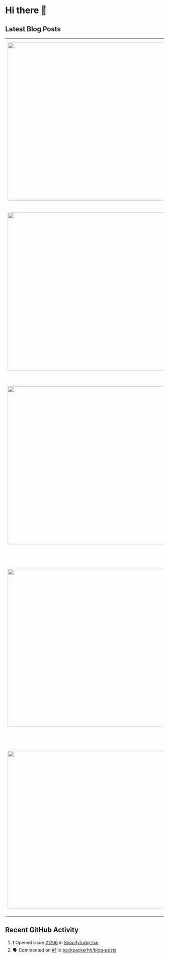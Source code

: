 # Hi there 👋

## Latest Blog Posts

<!-- HASHNODE_POSTS:START -->
<table>
	<tr>
			<td><a href="https://blog.davidmontesdeoca.es/the-one-with-highlights-of-the-blue-book-of-ddd"><img src="https://cdn.hashnode.com/res/hashnode/image/upload/v1710322136656/4528c23e-dc58-470a-8046-7cc6a522d91f.png" width="500" height="auto" /></a></td>
			<td>
				<sup>Wed, 13 Mar 2024 09:31:19 GMT</sup><br />
				<a href="https://blog.davidmontesdeoca.es/the-one-with-highlights-of-the-blue-book-of-ddd"><b>The one with highlights of the blue book of DDD</b></a>
				<p>This is an introduction to a new series where I'd like to highlight the most important parts of some technical books that I've read. Usually I read in my old Kindle Voyage and I highlight every part of the text that I consider it's worth remembering....</p>
			</td>
		</tr>
<tr>
			<td><a href="https://blog.davidmontesdeoca.es/the-one-about-my-experience-working-remotely"><img src="https://cdn.hashnode.com/res/hashnode/image/stock/unsplash/pUYzNpizW00/upload/1d75dbbf7fc15f719c48e703b29ee868.jpeg" width="500" height="auto" /></a></td>
			<td>
				<sup>Mon, 05 Feb 2024 10:59:14 GMT</sup><br />
				<a href="https://blog.davidmontesdeoca.es/the-one-about-my-experience-working-remotely"><b>The one about my experience working remotely</b></a>
				<p>In this article I'd like to talk about my personal experience with remote work and how my opinion on the matter has been changing (or evolving) considerably since I started working as a software developer back in 2009. I consider that there are three...</p>
			</td>
		</tr>
<tr>
			<td><a href="https://blog.davidmontesdeoca.es/the-one-with-a-password-manager-mobile-apps"><img src="https://cdn.hashnode.com/res/hashnode/image/upload/v1695899612465/5636a47d-bda1-4bb4-b2c9-fbd09c0357a6.png" width="500" height="auto" /></a></td>
			<td>
				<sup>Mon, 08 Jan 2024 13:09:57 GMT</sup><br />
				<a href="https://blog.davidmontesdeoca.es/the-one-with-a-password-manager-mobile-apps"><b>The one with a password manager: mobile apps</b></a>
				<p>In previous posts of this series I talked about pass and Browserpass, the desktop utility and the browser extension I use to manage my passwords in Ubuntu Mate 22.04. I recommend you to first read those posts in case you are unfamiliar with the conce...</p>
			</td>
		</tr>
<tr>
			<td><a href="https://blog.davidmontesdeoca.es/the-one-where-you-automatically-add-your-latest-posts-to-your-github-profile"><img src="https://cdn.hashnode.com/res/hashnode/image/upload/v1699528730003/9fa4084e-9934-4eab-b422-d9abb7a11d4b.png" width="500" height="auto" /></a></td>
			<td>
				<sup>Mon, 04 Dec 2023 10:48:26 GMT</sup><br />
				<a href="https://blog.davidmontesdeoca.es/the-one-where-you-automatically-add-your-latest-posts-to-your-github-profile"><b>The one where you automatically add your latest posts to your GitHub profile</b></a>
				<p>A few weeks ago I was taking a look at the list of posts featured on Hashnode when suddenly I saw one that immediately caught my eye:  In that post Sandro, member of the Hashnode Engineering team, lists up to 6 examples of what you can build taking a...</p>
			</td>
		</tr>
<tr>
			<td><a href="https://blog.davidmontesdeoca.es/the-one-with-a-password-manager-browserpass"><img src="https://cdn.hashnode.com/res/hashnode/image/upload/v1694701929855/b8003002-0811-4581-9cfe-d9fda8dfea49.png" width="500" height="auto" /></a></td>
			<td>
				<sup>Wed, 01 Nov 2023 14:21:56 GMT</sup><br />
				<a href="https://blog.davidmontesdeoca.es/the-one-with-a-password-manager-browserpass"><b>The one with a password manager: Browserpass</b></a>
				<p>In the previous post of this series I talked about pass, the desktop utility I use in Ubuntu Mate 22.04 as password manager. I recommend you to read that post first in case you are unfamiliar with the concept of password manager or password store. To...</p>
			</td>
		</tr>
</table>
<!-- HASHNODE_POSTS:END -->

## Recent GitHub Activity

<!--START_SECTION:activity-->
1. ❗️ Opened issue [#1706](https://github.com/Shopify/ruby-lsp/issues/1706) in [Shopify/ruby-lsp](https://github.com/Shopify/ruby-lsp)
2. 🗣 Commented on [#1](https://github.com/backpackerhh/blog-posts/issues/1) in [backpackerhh/blog-posts](https://github.com/backpackerhh/blog-posts)
<!--END_SECTION:activity-->

<!--
**backpackerhh/backpackerhh** is a ✨ _special_ ✨ repository because its `README.md` (this file) appears on your GitHub profile.

Here are some ideas to get you started:

- 🔭 I’m currently working on ...
- 🌱 I’m currently learning ...
- 👯 I’m looking to collaborate on ...
- 🤔 I’m looking for help with ...
- 💬 Ask me about ...
- 📫 How to reach me: ...
- 😄 Pronouns: ...
- ⚡ Fun fact: ...
-->
